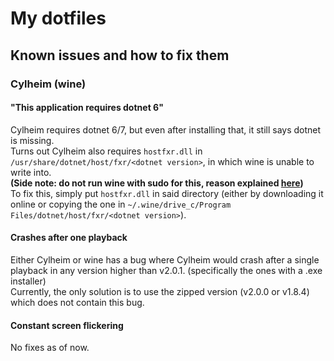 # My dotfiles

## Known issues and how to fix them

### Cylheim (wine)

#### "This application requires dotnet 6"
Cylheim requires dotnet 6/7, but even after installing that, it still says dotnet is missing.\
Turns out Cylheim also requires `hostfxr.dll` in `/usr/share/dotnet/host/fxr/<dotnet version>`, in which wine is unable to write into.\
**(Side note: do not run wine with sudo for this, reason explained [here](https://wiki.winehq.org/FAQ#Should_I_run_Wine_as_root.3F))** \
To fix this, simply put `hostfxr.dll` in said directory (either by downloading it online or copying the one in `~/.wine/drive_c/Program Files/dotnet/host/fxr/<dotnet version>`).

#### Crashes after one playback
Either Cylheim or wine has a bug where Cylheim would crash after a single playback in any version higher than v2.0.1. (specifically the ones with a .exe installer)\
Currently, the only solution is to use the zipped version (v2.0.0 or v1.8.4) which does not contain this bug.

#### Constant screen flickering
No fixes as of now.
